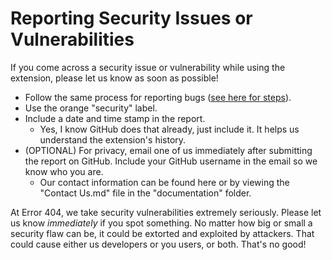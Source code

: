 # Reporting Security Issues or Vulnerabilities
If you come across a security issue or vulnerability while using the extension, please let us know as soon as possible!
- Follow the same process for reporting bugs ([see here for steps](https://github.com/IntrixTheName/Error404/blob/main/documentation/Reporting%20Bugs.md)).
- Use the orange "security" label.
- Include a date and time stamp in the report.
    - Yes, I know GitHub does that already, just include it.  It helps us understand the extension's history.
- (OPTIONAL) For privacy, email one of us immediately after submitting the report on GitHub.  Include your GitHub username in the email so we know who you are.
    - Our contact information can be found here or by viewing the "Contact Us.md" file in the "documentation" folder.

At Error 404, we take security vulnerabilities extremely seriously.  Please let us know *immediately* if you spot something.  No matter how big or small a security flaw can be, it could be extorted and exploited by attackers.  That could cause either us developers or you users, or both.  That's no good!